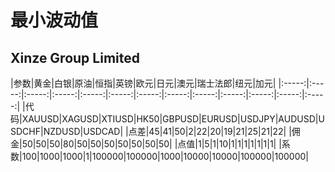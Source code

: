 # 最小波动值

## Xinze Group Limited

|参数|黄金|白银|原油|恒指|英镑|欧元|日元|澳元|瑞士法郎|纽元|加元|
|:-----:|:-----:|:-----:|:-----:|:-----:|:-----:|:-----:|:-----:|:-----:|:-----:|:-----:|:-----:|:-----:|
|代码|XAUUSD|XAGUSD|XTIUSD|HK50|GBPUSD|EURUSD|USDJPY|AUDUSD|USDCHF|NZDUSD|USDCAD|
|点差|45|41|50|2|22|20|19|21|25|21|22|
|佣金|50|50|50|80|50|50|50|50|50|50|50|
|点值|1|5|1|10|1|1|1|1|1|1|1|
|系数|100|1000|1000|1|100000|100000|1000|10000|10000|100000|100000|
